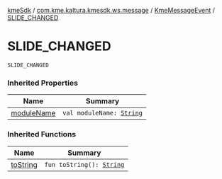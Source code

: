 [kmeSdk](../../index.md) / [com.kme.kaltura.kmesdk.ws.message](../index.md) / [KmeMessageEvent](index.md) / [SLIDE_CHANGED](./-s-l-i-d-e_-c-h-a-n-g-e-d.md)

# SLIDE_CHANGED

`SLIDE_CHANGED`

### Inherited Properties

| Name | Summary |
|---|---|
| [moduleName](module-name.md) | `val moduleName: `[`String`](https://kotlinlang.org/api/latest/jvm/stdlib/kotlin/-string/index.html) |

### Inherited Functions

| Name | Summary |
|---|---|
| [toString](to-string.md) | `fun toString(): `[`String`](https://kotlinlang.org/api/latest/jvm/stdlib/kotlin/-string/index.html) |
